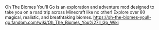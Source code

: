 Oh The Biomes You'll Go is an exploration and adventure mod designed to take you on a road trip across Minecraft like no other! Explore over 80 magical, realistic, and breathtaking biomes.
https://oh-the-biomes-youll-go.fandom.com/wiki/Oh_The_Biomes_You%27ll_Go_Wiki